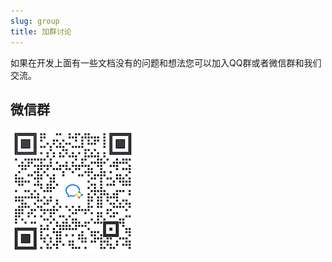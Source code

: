 ```yaml
---
slug: group
title: 加群讨论
---
```


如果在开发上面有一些文档没有的问题和想法您可以加入QQ群或者微信群和我们交流。


## 微信群
![微信群](./wechat.png)
